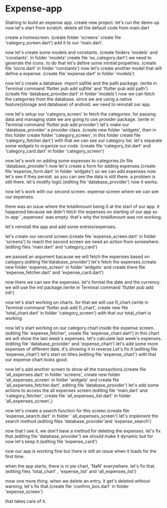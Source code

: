 # Expense-app
Statring to build an expense app.
create new project.
let's run the demo up.
now let's start from scratch.
delete all the default code from main.dart

create a homescreen. (create folder 'screens' create file 'category_screen.dart')
add it to our 'main.dart'.

now let's create some models and constants.
(create folders 'models' and 'constants'. In folder 'models' create file 'ex_category.dart')
we need to generate the icons.
to do that let's define some inintial propetries.
(create file 'iocns.dart' in folder 'constants')
now let's create another model that will define a expense.
(create file 'expense.dart' in folder 'models')

now let's create a database.
import sqflite and the path package.
(write in Terminal command 'flutter pub add sqflite' and 'flutter pub add path')
(create file 'database_provider.dart' in folder 'models')
now we can fetch the categories from the database.
since we are using a native feature(storage and database) of android.
we need to reinstall our app.

now let's setup our 'category_screen' to fetch the categories.
for passing data and managing state we are going to use provider package.
(write in Terminal command 'flutter pub add provider')
let's make our 'database_provider' a provider class.
(create new folder 'widgets', then in this folder create folder 'category_screen',
in this folder create file 'category_fetcher.dart')
with that we can see our category list.
let's separate some widgets to organize our code.
(create file 'category_list.dart' and 'category_card.dart' in folder 'category_screen')

now let's work on adding some expenses to categories.(in file 'database_provider')
now let's create a form for adding expenses.(create file 'expense_form.dart' in folder 'widgets')
so we can add expenses now.
let's see if they persist.
as you can see the data is still there.
a problem is still there.
let's modify logic.(editing file 'database_provider')
now it works.

now let's work with our second screen.
expense screen where we can see our expenses.

there was an issue where the totalAmount being 0 at the start of our app.
it happened because we didn't fetch the expenses on starting of our app so in-app
'_expenses' was empty. that's why the totalAmount was not working.

let's reinstall the app and add some entries/expenses.

let's create our second screen.(create file 'expense_screen.dart' in folder 'screens')
to reach the second screen we need an action from somewhere.(editing files 'main.dart' and 'category_card')

we passed an argument bacause we will fetch the expenses based on category.(editing file'database_provider')
let's fetch the expenses.(create new folder 'expense_screen' in folder 'widgets' and create
 there file 'expense_fetcher.dart' and 'expense_card.dart')

now there we can see the expenses.
let's format the date and the currency.
we will use the intl package.(write in Terminal command 'flutter pub add intl')

now let's start working on charts.
for that we will use fl_chart.(write in Terminal command 'flutter pub add fl_chart', create new 
file 'total_chart.dart' in folder 'category_screen')
with that our total_chart is working.

now let's start working on our category chart inside the expense screen.(editing file 'expense_fetcher',
create file 'expense_chart.dart')
in this chart we will show the last week's expenses.
let's calculate last week's expenses.(editing file 'database_provider' and 'expense_chart')
let's add some more expenses of different date.
it's showing it in reverse.Let's fix it.(editing file 'expense_chart')
let's start on titles.(editing file 'expense_chart')
with that our expense chart looks good.

now let's add another screen to show all the transactions.(create file 'all_expenses.dart' in folder 'screens',
create new folder 'all_expenses_screen' in folder 'widgets' and create file 'all_expenses_fetcher.dart',
editing file 'database_provider')
let's add some actions to access the all expenses screen.(editing file 'main,dart' and 'category_fetcher',
create file 'all_expenses_list.dart' in folder 'all_expenses_screen',)

now let's create a search function for this screen.(create file 'expense_search.dart' in 
folder ' all_expenses_screen')
let's implement the search method.(editing files 'database_provider'and 'expense_search')

now that I see it, we don't have a method for deleting the expenses.
let's fix that.(editing file 'database_provider')
we should make it dynamic but for now let's keep it.(editing file 'expense_card')

now our app is working fine but there is still an issue when it loads for the first time.

when the app starts, there is ni pie chart, 'NaN' everywhere.
let's fix that.(editing files 'total_chart' , 'expense_list' and 'all_expenses_list')

mow one more thing.
when we delete an entry, it get's deleted without warning.
let's fix that.(create file 'confirm_box.dart' in folder 'expense_screen')

that takes care of it. 











